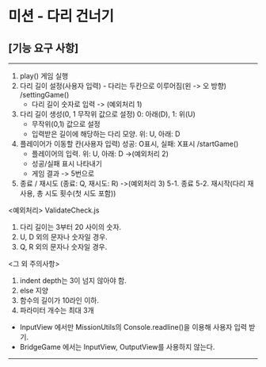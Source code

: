 # 미션 - 다리 건너기

## [기능 요구 사항]

---
 1. play() 게임 실행
 2. 다리 길이 설정(사용자 입력) - 다리는 두칸으로 이루어짐(왼 -> 오 방향) /settingGame()
    - 다리 길이 숫자로 입력 -> (예외처리 1)
 3. 다리 길이 생성(0, 1 무작위 값으로 설정) 0: 아래(D), 1: 위(U)
    - 무작위(0,1) 값으로 설정
    - 입력받은 길이에 해당하는 다리 모양. 위: U, 아래: D
 4. 플레이어가 이동할 칸(사용자 입력) 성공: O표시, 실패: X표시 /startGame()
    - 플레이어의 입력. 위: U, 아래: D ->(예외처리 2)
    - 성공/실패 표시 나타내기
    - 게임 결과 -> 5번으로
 5. 종료 / 재시도 (종료: Q, 재시도: R) ->(예외처리 3)
   5-1. 종료
   5-2. 재시작(다리 재사용, 총 시도 횟수(첫 시도 포함))
 
<예외처리> ValidateCheck.js
 1. 다리 길이는 3부터 20 사이의 숫자.
 2. U, D 외의 문자나 숫자일 경우.
 3. Q, R 외의 문자나 숫자일 경우.

<그 외 주의사항>
 1. indent depth는 3이 넘지 않아야 함.
 2. else 지양
 3. 함수의 길이가 10라인 이하.
 4. 파라미터 개수는 최대 3개

 * InputView 에서만 MissionUtils의 Console.readline()을 이용해 사용자 입력 받기.
 * BridgeGame 에서는 InputView, OutputView를 사용하지 않는다.

---
